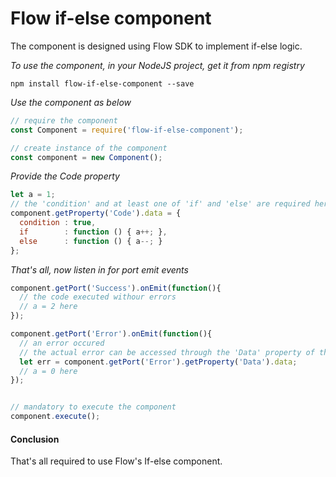 # Flow if-else component
The component is designed using Flow SDK to implement if-else logic.

*To use the component, in your NodeJS project, get it from npm registry*

```
npm install flow-if-else-component --save
```

*Use the component as below*

```javascript
// require the component
const Component = require('flow-if-else-component');

// create instance of the component
const component = new Component();
```

*Provide the Code property*

```javascript
let a = 1;
// the 'condition' and at least one of 'if' and 'else' are required here
component.getProperty('Code').data = {
  condition : true,
  if        : function () { a++; },
  else      : function () { a--; }
};
```

*That's all, now listen in for port emit events*
```javascript
component.getPort('Success').onEmit(function(){
  // the code executed withour errors
  // a = 2 here
});

component.getPort('Error').onEmit(function(){
  // an error occured
  // the actual error can be accessed through the 'Data' property of the port
  let err = component.getPort('Error').getProperty('Data').data;
  // a = 0 here
});


// mandatory to execute the component
component.execute();
```

#### Conclusion

That's all required to use Flow's If-else component.